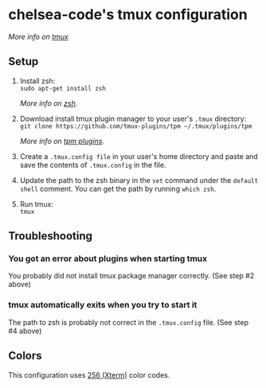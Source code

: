 # chelsea-code's tmux configuration
*More info on [tmux](https://github.com/tmux.)*

## Setup
1. Install zsh:  
`sudo apt-get install zsh`  

    *More info on [zsh](https://www.zsh.org/).*  
    
1. Download install tmux plugin manager to your user's `.tmux` directory:  
`git clone https://github.com/tmux-plugins/tpm ~/.tmux/plugins/tpm`  

    *More info on [tpm plugins](https://github.com/tmux-plugins/tpm).*

1. Create a `.tmux.config file` in your user's home directory and paste and save the contents of `.tmux.config` in the file.

1. Update the path to the zsh binary in the `set` command under the `default shell` comment. You can get the path by running `which zsh`.

1. Run tmux:  
`tmux`

## Troubleshooting
### You got an error about plugins when starting tmux
You probably did not install tmux package manager correctly. (See step #2 above)
### tmux automatically exits when you try to start it
The path to zsh is probably not correct in the `.tmux.config` file. (See step #4 above)

## Colors
This configuration uses [256 (Xterm)](https://www.ditig.com/256-colors-cheat-sheet) color codes.
